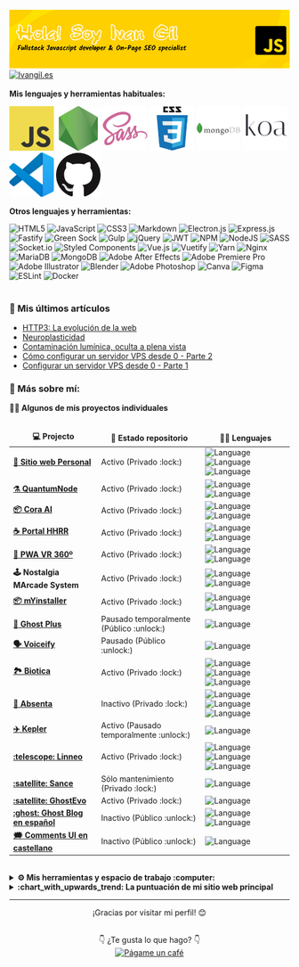 ![Header](./github-header-image.jpg)
<a href="https://ivangil.es">![Ivangil.es](https://img.shields.io/badge/Mi%20sitio%20web-ivangil.es-purple?style=for-the-badge&logo=appveyor)</a>
</br></br>
**Mis lenguajes y herramientas habituales:**  

<code><img height="80" src="https://raw.githubusercontent.com/github/explore/80688e429a7d4ef2fca1e82350fe8e3517d3494d/topics/javascript/javascript.png"></code>
<code><img height="80" src="https://raw.githubusercontent.com/github/explore/80688e429a7d4ef2fca1e82350fe8e3517d3494d/topics/nodejs/nodejs.png"></code>
<code><img height="80" src="https://raw.githubusercontent.com/github/explore/80688e429a7d4ef2fca1e82350fe8e3517d3494d/topics/sass/sass.png"></code>
<code><img height="80" src="https://raw.githubusercontent.com/github/explore/80688e429a7d4ef2fca1e82350fe8e3517d3494d/topics/css/css.png"></code>
<code><img height="80" src="https://raw.githubusercontent.com/github/explore/80688e429a7d4ef2fca1e82350fe8e3517d3494d/topics/mongodb/mongodb.png"></code>
<code><img height="80" src="https://raw.githubusercontent.com/github/explore/80688e429a7d4ef2fca1e82350fe8e3517d3494d/topics/koa/koa.png"></code>
<code><img height="80" src="https://raw.githubusercontent.com/github/explore/80688e429a7d4ef2fca1e82350fe8e3517d3494d/topics/visual-studio-code/visual-studio-code.png"></code>
<code><img height="80" src="https://raw.githubusercontent.com/github/explore/78df643247d429f6cc873026c0622819ad797942/topics/github/github.png"></code>

**Otros lenguajes y herramientas:**

![HTML5](https://img.shields.io/badge/html5-%23E34F26.svg?style=for-the-badge&logo=html5&logoColor=white) ![JavaScript](https://img.shields.io/badge/javascript-%23323330.svg?style=for-the-badge&logo=javascript&logoColor=%23F7DF1E) ![CSS3](https://img.shields.io/badge/css3-%231572B6.svg?style=for-the-badge&logo=css3&logoColor=white) ![Markdown](https://img.shields.io/badge/markdown-%23000000.svg?style=for-the-badge&logo=markdown&logoColor=white) ![Electron.js](https://img.shields.io/badge/Electron-191970?style=for-the-badge&logo=Electron&logoColor=white) ![Express.js](https://img.shields.io/badge/express.js-%23404d59.svg?style=for-the-badge&logo=express&logoColor=%2361DAFB) ![Fastify](https://img.shields.io/badge/fastify-%23000000.svg?style=for-the-badge&logo=fastify&logoColor=white) ![Green Sock](https://img.shields.io/badge/green%20sock-88CE02?style=for-the-badge&logo=greensock&logoColor=white) ![Gulp](https://img.shields.io/badge/GULP-%23CF4647.svg?style=for-the-badge&logo=gulp&logoColor=white) ![jQuery](https://img.shields.io/badge/jquery-%230769AD.svg?style=for-the-badge&logo=jquery&logoColor=white) ![JWT](https://img.shields.io/badge/JWT-black?style=for-the-badge&logo=JSON%20web%20tokens) ![NPM](https://img.shields.io/badge/NPM-%23000000.svg?style=for-the-badge&logo=npm&logoColor=white) ![NodeJS](https://img.shields.io/badge/node.js-6DA55F?style=for-the-badge&logo=node.js&logoColor=white) ![SASS](https://img.shields.io/badge/SASS-hotpink.svg?style=for-the-badge&logo=SASS&logoColor=white) ![Socket.io](https://img.shields.io/badge/Socket.io-black?style=for-the-badge&logo=socket.io&badgeColor=010101) ![Styled Components](https://img.shields.io/badge/styled--components-DB7093?style=for-the-badge&logo=styled-components&logoColor=white) ![Vue.js](https://img.shields.io/badge/vuejs-%2335495e.svg?style=for-the-badge&logo=vuedotjs&logoColor=%234FC08D) ![Vuetify](https://img.shields.io/badge/Vuetify-1867C0?style=for-the-badge&logo=vuetify&logoColor=AEDDFF) ![Yarn](https://img.shields.io/badge/yarn-%232C8EBB.svg?style=for-the-badge&logo=yarn&logoColor=white) ![Nginx](https://img.shields.io/badge/nginx-%23009639.svg?style=for-the-badge&logo=nginx&logoColor=white) ![MariaDB](https://img.shields.io/badge/MariaDB-003545?style=for-the-badge&logo=mariadb&logoColor=white) ![MongoDB](https://img.shields.io/badge/MongoDB-%234ea94b.svg?style=for-the-badge&logo=mongodb&logoColor=white) ![Adobe After Effects](https://img.shields.io/badge/Adobe%20After%20Effects-9999FF.svg?style=for-the-badge&logo=Adobe%20After%20Effects&logoColor=white) ![Adobe Premiere Pro](https://img.shields.io/badge/Adobe%20Premiere%20Pro-9999FF.svg?style=for-the-badge&logo=Adobe%20Premiere%20Pro&logoColor=white) ![Adobe Illustrator](https://img.shields.io/badge/adobeillustrator-%23FF9A00.svg?style=for-the-badge&logo=adobeillustrator&logoColor=white) ![Blender](https://img.shields.io/badge/blender-%23F5792A.svg?style=for-the-badge&logo=blender&logoColor=white) ![Adobe Photoshop](https://img.shields.io/badge/adobephotoshop-%2331A8FF.svg?style=for-the-badge&logo=adobephotoshop&logoColor=white) ![Canva](https://img.shields.io/badge/Canva-%2300C4CC.svg?style=for-the-badge&logo=Canva&logoColor=white) 	![Figma](https://img.shields.io/badge/figma-%23F24E1E.svg?style=for-the-badge&logo=figma&logoColor=white) ![ESLint](https://img.shields.io/badge/ESLint-4B3263?style=for-the-badge&logo=eslint&logoColor=white) ![Docker](https://img.shields.io/badge/docker-%230db7ed.svg?style=for-the-badge&logo=docker&logoColor=white)
<br><br>
### :bookmark_tabs: Mis últimos artículos
<!-- OMNISCIENTIA:START -->
- [HTTP3: La evolución de la web](https://omniscientia.es/http3-el-futuro-de-internet/)
- [Neuroplasticidad](https://omniscientia.es/neuroplasticidad/)
- [Contaminación lumínica, oculta a plena vista](https://omniscientia.es/contaminacion-luminica/)
- [Cómo configurar un servidor VPS desde 0 - Parte 2](https://omniscientia.es/como-configurar-un-servidor-vps-desde-0-parte-2/)
- [Configurar un servidor VPS desde 0 - Parte 1](https://omniscientia.es/configurar-un-servidor-vps-desde-0/)
<!-- OMNISCIENTIA:END -->

###  :boy: Más sobre mí:
  <summary><b>🧑‍🚀 Algunos de mis proyectos individuales</b></summary>

  <br />
  <table>
    <thead align="center">
      <tr border: none;>
        <td><b>💻 Projecto</b></td>
        <td><b>🌟 Estado repositorio</b></td>
        <td><b>👨‍💻 Lenguajes</b></td>
      </tr>
    </thead>
    <tbody>
	    <tr>
	      <td><a href="https://ivangil.es"><b>🚩 Sitio web Personal</b></a></td>
        <td>Activo (Privado :lock:)</td>
        <td>
        <img alt="Language" src="https://img.shields.io/badge/Javascript-40%2C5%25-yellow?style=flat-square&logo=Javascript"/>
        <img alt="Language" src="https://img.shields.io/badge/Handlebars-50%25-orange?style=flat-square&logo=appveyor"/>
        <img alt="Language" src="https://img.shields.io/badge/SCSS-5%2C7%25-pink?style=flat-square&logo=sass"/>
        </td>
      </tr>
	      <tr>
	      <td><a href="https://github.com/ivangil-dev/quantumNode"><b>⚗️ QuantumNode</b></a></td>
        <td>Activo (Privado :lock:)</td>
        <td>
        <img alt="Language" src="https://img.shields.io/badge/Typescript-82%2C1%25-blue?style=flat-square&logo=Typescript"/>
        <img alt="Language" src="https://img.shields.io/badge/Javascript-17%2C8%25-pink?style=flat-square&logo=sass"/>
        </td>
      </tr>
	      <tr>
	      <td><a href="https://github.com/ivangil-dev/CoraAI"><b>📦 Cora AI</b></a></td>
        <td>Activo (Privado :lock:)</td>
        <td>
        <img alt="Language" src="https://img.shields.io/badge/Vue-60%2C7%25-green?style=flat-square&logo=vue.js"/>
        <img alt="Language" src="https://img.shields.io/badge/SCSS-1%2C5%25-pink?style=flat-square&logo=sass"/>
        </td>
      </tr>
	      <td><a href="https://gitlab.com/ping-pong-technologies-sl/Aftershare/p00085/platofrm_html"><b>☕ Portal HHRR</b></a></td>
        <td>Activo (Privado :lock:)</td>
        <td>
        <img alt="Language" src="https://img.shields.io/badge/Typescript-80%2C7%25-blue?style=flat-square&logo=Typescript"/>
        <img alt="Language" src="https://img.shields.io/badge/SCSS-1%2C5%25-pink?style=flat-square&logo=sass"/>
        </td>
      </tr>
	      <td><a href="https://gitlab.com/ping-pong-technologies-sl/vision360/p00019"><b>📱 PWA VR 360º</b></a></td>
        <td>Activo (Privado :lock:)</td>
        <td>
        <img alt="Language" src="https://img.shields.io/badge/Vue-90%2C7%25-green?style=flat-square&logo=vue.js"/>
        <img alt="Language" src="https://img.shields.io/badge/SCSS-8%2C5%25-pink?style=flat-square&logo=sass"/>
        </td>
      </tr>
	      <tr>
	      <td><b>🕹️ Nostalgia MArcade System</b></td>
        <td>Activo (Privado :lock:)</td>
        <td>
        <img alt="Language" src="https://img.shields.io/badge/Javascript-60%2C5%25-yellow?style=flat-square&logo=Javascript"/>
        <img alt="Language" src="https://img.shields.io/badge/Custom engine-20%2C5%25-orange?style=flat-square&logo=appveyor"/>
        </td>
	      <tr>
	      <td><a href="https://github.com/ivangil-dev/makeInstaller"><b>📦 mYinstaller</b></a></td>
        <td>Activo (Privado :lock:)</td>
        <td>
        <img alt="Language" src="https://img.shields.io/badge/Javascript-98%2C5%25-yellow?style=flat-square&logo=Javascript"/>
        <img alt="Language" src="https://img.shields.io/badge/SCSS-1%2C5%25-pink?style=flat-square&logo=sass"/>
        </td>
      </tr>
	    <tr>
	      <td><a href="https://github.com/ivangil-dev/ghostplus"><b>👻 Ghost Plus</b></a></td>
        <td>Pausado temporalmente (Público :unlock:)</td>
        <td>
        <img alt="Language" src="https://img.shields.io/badge/Javascript-100%2C5%25-yellow?style=flat-square&logo=Javascript"/>
        </td>
      </tr>
	    <tr>
	      <td><a href="https://github.com/ivangil-dev/Voiceify"><b>🗣️ Voiceify</b></a></td>
        <td>Pausado (Público :unlock:)</td>
        <td>
        <img alt="Language" src="https://img.shields.io/badge/Javascript-100%25-orange?style=flat-square&logo=Javascript"/>
        </td>
      </tr>
	    <tr>
	      <td><a href="https://github.com/ivangil-dev/absenta"><b>🏞️ Biotica</b></a></td>
        <td>Activo (Privado :lock:)</td>
        <td>
        <img alt="Language" src="https://img.shields.io/badge/Javascript-50%2C8%25-yellow?style=flat-square&logo=Javascript"/>
        <img alt="Language" src="https://img.shields.io/badge/Handlebars-30%25-orange?style=flat-square&logo=appveyor"/>
        <img alt="Language" src="https://img.shields.io/badge/SCSS-19%2C7%25-pink?style=flat-square&logo=sass"/>
        </td>
      </tr>
	    <tr>
	      <td><a href="https://github.com/ivangil-dev/absenta"><b>🌿 Absenta</b></a></td>
        <td>Inactivo (Privado :lock:)</td>
        <td>
        <img alt="Language" src="https://img.shields.io/badge/Javascript-24%2C2%25-yellow?style=flat-square&logo=Javascript"/>
        <img alt="Language" src="https://img.shields.io/badge/Handlebars-56%25-orange?style=flat-square&logo=appveyor"/>
        <img alt="Language" src="https://img.shields.io/badge/SCSS-19%2C7%25-pink?style=flat-square&logo=sass"/>
        </td>
      </tr>
	    <tr>
	      <td><a href="https://github.com/ivangil-dev/kepler"><b>✈️ Kepler</b></a></td>
        <td>Activo (Pausado temporalmente :unlock:)</td>
        <td>
        <img alt="Language" src="https://img.shields.io/badge/Handlebars-100%25-orange?style=flat-square&logo=appveyor"/>
        </td>
      </tr>
      <tr>
	      <td><a href="https://github.com/ivangil-dev/linneo"><b>:telescope: Linneo</b></a></td>
        <td>Activo (Privado :lock:)</td>
        <td>
        <img alt="Language" src="https://img.shields.io/badge/Javascript-24%2C2%25-yellow?style=flat-square&logo=Javascript"/>
        <img alt="Language" src="https://img.shields.io/badge/Handlebars-56%25-orange?style=flat-square&logo=appveyor"/>
        <img alt="Language" src="https://img.shields.io/badge/SCSS-19%2C7%25-pink?style=flat-square&logo=sass"/>
        </td>
      </tr>
      <tr>
	      <td><a href="https://github.com/ivangil-dev/sance"><b>:satellite: Sance</b></a></td>
        <td>Sólo mantenimiento (Privado :lock:)</td>
        <td>
        <img alt="Language" src="https://img.shields.io/badge/Javascript-100%25-yellow?style=flat-square&logo=Javascript"/>
        </td>
      </tr>
      <tr>
	      <td><a href="https://github.com/ivangil-dev/sance"><b>:satellite: GhostEvo</b></a></td>
        <td>Activo (Privado :lock:)</td>
        <td>
        <img alt="Language" src="https://img.shields.io/badge/Javascript-100%25-yellow?style=flat-square&logo=Javascript"/>
        </td>
      </tr>
	    <tr>
	      <td><a href="https://github.com/ivangil-dev/Ghost/tree/5.26.1-castellano"><b>:ghost: Ghost Blog en español</b></a></td>
        <td>Inactivo (Público :unlock:)</td>
        <td>
        <img alt="Language" src="https://img.shields.io/badge/Javascript-79,6%25-yellow?style=flat-square&logo=Javascript"/>
        <img alt="Language" src="https://img.shields.io/badge/Handlebars-9,9%25-orange?style=flat-square&logo=appveyor"/>
        </td>
      </tr>
	    <tr>
	      <td><a href="https://github.com/ivangil-dev/comments-ui/tree/0.12.3-castellano"><b> 🗯️ Comments UI en castellano</b></a></td>
        <td>Inactivo (Público :unlock:)</td>
        <td>
        <img alt="Language" src="https://img.shields.io/badge/Javascript-98,2%25-yellow?style=flat-square&logo=Javascript"/>
        </td>
      </tr>
    </tbody>
  </table>
  <br />
 
<details>	
  <br />
  <summary><b>⚙️ Mis herramientas y espacio de trabajo :computer:</b></summary>
  	<ul>
  	  <li><b>Sistemas:</b> Ubuntu server 20.04 & Windows 11 Pro</li>
	    <li><b>Portátil: </b> Huawei Matebook D15 i MSI i7</li>
  	    <li><b>Navegador: </b>Chrome Canary && Edge chromium</li>
	    <li><b>Terminal: </b> Hyper & CMD Windows</li>
	    <li><b>Editor favorito:</b> Visual Studio Code</li>
	    <li><b>Ordenador:</b> AMD Ryzen 9 3900X (12Core) 128GB RAM, RTX 2070 Super</li>
	    <br />
	</ul>
</details>

<details>	
  <br />
	<summary><b>:chart_with_upwards_trend: La puntuación de mi sitio web principal</b></summary>
	
<a href="https://omniscientia.es" target="_blank">![Puntuación Omniscientia-es](./omniscientia.svg "Visitar sitio web")</a>
	
</details>

---- 
<div align="center">

¡Gracias por visitar mi perfil! 😊
</br></br>
</div>
<div align="center">
👇 ¿Te gusta lo que hago? 👇
</br>
<a href="https://www.buymeacoffee.com/Ivangil" target="_blank">
  <img src="https://cdn.buymeacoffee.com/buttons/v2/default-yellow.png" alt="Págame un café" style="height: 60px !important;width: 217px !important;" >
</a>
</div>
